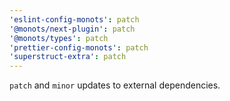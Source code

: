 ```yaml
---
'eslint-config-monots': patch
'@monots/next-plugin': patch
'@monots/types': patch
'prettier-config-monots': patch
'superstruct-extra': patch
---
```


`patch` and `minor` updates to external dependencies.
